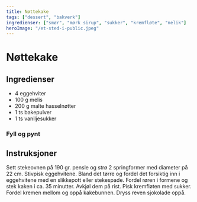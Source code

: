 ```yaml
---
title: Nøttekake
tags: ["dessert", "bakverk"]
ingredienser: ["smør", "mørk sirup", "sukker", "kremfløte", "nelik"]
heroImage: "/et-sted-i-public.jpeg"
---
```


# Nøttekake

## Ingredienser

- 4 eggehviter
- 100 g melis
- 200 g malte hasselnøtter
- 1 ts bakepulver
- 1 ts vaniljesukker

### Fyll og pynt

## Instruksjoner

Sett stekeovnen på 190 gr. pensle og strø 2 springformer med diameter på 22 cm. Stivpisk eggehvitene. Bland det tørre og fordel det forsiktig inn i eggehvitene med en slikkepott eller stekespade. Fordel røren i formene og stek kaken i ca. 35 minutter. Avkjøl dem på rist. Pisk kremfløten med sukker. Fordel kremen mellom og oppå kakebunnen. Dryss reven sjokolade oppå.
